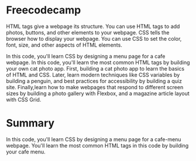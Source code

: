 # Freecodecamp
HTML tags give a webpage its structure. You can use HTML tags to add photos, buttons, and other elements to your webpage.
CSS tells the browser how to display your webpage. You can use CSS to set the color, font, size, and other aspects of HTML elements.

In this code, you'll learn CSS by designing a menu page for a cafe webpage.
In this code, you'll learn the most common HTML tags by building your own cat photo app.
First, building a cat photo app to learn the basics of HTML and CSS. 
Later, learn modern techniques like CSS variables by building a penguin, and 
best practices for accessibility by building a quiz site.
Finally,learn how to make webpages that respond to different screen sizes by building
a photo gallery with Flexbox, and a magazine article layout with CSS Grid.
# Summary
In this code, you'll learn CSS by designing a menu page for a cafe-menu webpage. You'll learn the most common HTML tags in this code by building your cafe menu.
